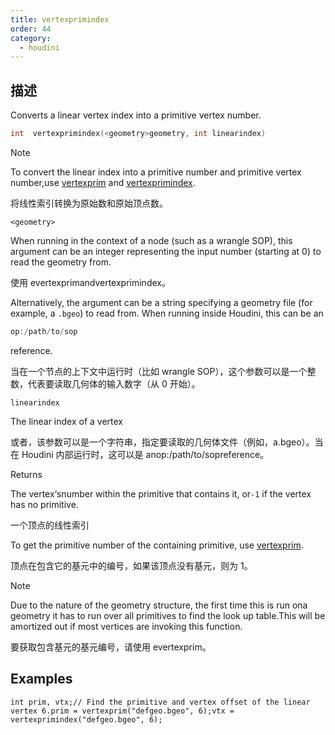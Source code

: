 ```yaml
---
title: vertexprimindex
order: 44
category:
  - houdini
---
```

    
## 描述

Converts a linear vertex index into a primitive vertex number.

```c
int  vertexprimindex(<geometry>geometry, int linearindex)
```

Note

To convert the linear index into a primitive number and primitive vertex
number,use [vertexprim](vertexprim.html "Returns the number of the primitive
containing a given vertex.") and [vertexprimindex](vertexprimindex.html "Converts a linear vertex index into a primitive vertex number.").

将线性索引转换为原始数和原始顶点数。

`<geometry>`

When running in the context of a node (such as a wrangle SOP), this argument
can be an integer representing the input number (starting at 0) to read the
geometry from.

使用 evertexprimandvertexprimindex。

Alternatively, the argument can be a string specifying a geometry file (for
example, a `.bgeo`) to read from. When running inside Houdini, this can be an

```c
op:/path/to/sop
```

reference.

当在一个节点的上下文中运行时（比如 wrangle SOP），这个参数可以是一个整数，代表要读取几何体的输入数字（从 0 开始）。

`linearindex`

The linear index of a vertex

或者，该参数可以是一个字符串，指定要读取的几何体文件（例如，a.bgeo）。当在 Houdini 内部运行时，这可以是 anop:/path/to/sopreference。

Returns

The vertex‘snumber within the primitive that contains it, or`-1` if the
vertex has no primitive.

一个顶点的线性索引

To get the primitive number of the containing primitive, use
[vertexprim](vertexprim.html "Returns the number of the primitive containing a
given vertex.").

顶点在包含它的基元中的编号，如果该顶点没有基元，则为 1。

Note

Due to the nature of the geometry structure, the first time this is run ona
geometry it has to run over all primitives to find the look up table.This will
be amortized out if most vertices are invoking this function.

要获取包含基元的基元编号，请使用 evertexprim。

## Examples

    int prim, vtx;// Find the primitive and vertex offset of the linear vertex 6.prim = vertexprim("defgeo.bgeo", 6);vtx = vertexprimindex("defgeo.bgeo", 6);
